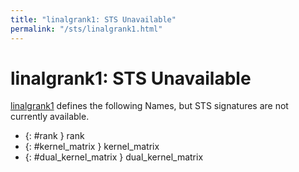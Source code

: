 ```yaml
---
title: "linalgrank1: STS Unavailable"
permalink: "/sts/linalgrank1.html"
---
```


# linalgrank1: STS Unavailable


[linalgrank1](/cd/linalgrank1)
defines the following Names, but STS signatures are not currently available.


 *  {: #rank } rank
 *  {: #kernel_matrix } kernel_matrix
 *  {: #dual_kernel_matrix } dual_kernel_matrix